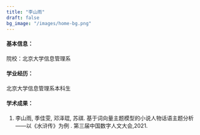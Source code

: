 ```yaml
---
title: "李山雨"
draft: false
bg_image: "/images/home-bg.png"
---
```


#### 基本信息：

院校：北京大学信息管理系

#### 学业经历：

北京大学信息管理系本科生

#### 学术成果：

1. 李山雨, 季佳雯, 邓泽琨, 苏祺. 基于词向量主题模型的小说人物话语主题分析——以《水浒传》为例 . 第三届中国数字人文大会,2021.
